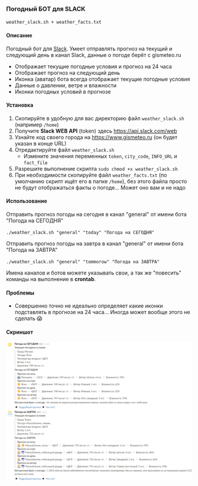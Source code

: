 ### Погодный БОТ для SLACK

`weather_slack.sh + weather_facts.txt`
#### Описание
Погодный бот для [Slack](https://slack.com). Умеет отправлять прогноз на текущий и следующий день в канал Slack, данные о погоде берёт с gismeteo.ru

* Отображает текущие погодные условия и прогноз на 24 часа
* Отображает прогноз на следующий день
* Иконка (аватар) бота всегда отображает текущие погодные условия
* Данные о давлении, ветре и влажности
* Иконки погодных условий в прогнозе

#### Установка
1. Скопируйте в удобную для вас директорию файл `weather_slack.sh` (например `/home`)
2. Получите **Slack WEB API** (token) здесь https://api.slack.com/web
3. Узнайте код своего города на https://www.gismeteo.ru (он будет указан в конце URL)
3. Отредактируйте файл `weather_slack.sh`
   * Измените значения переменных `token`, `city_code`, `INFO_URL` и `fact_file`
4. Разрешите выполнение скрипта `sudo chmod +x weather_slack.sh`
5. При необходимости скопируйте файл `weather_facts.txt` (по умолчанию скрипт ищёт его в папке `/home`), без этого файла просто не будут отображаться факты о погоде... Может оно вам и не надо

#### Использование

Отправить прогноз погоды на сегодня в канал "general" от имени бота "Погода на СЕГОДНЯ"

`./weather_slack.sh "general" "today" "Погода на СЕГОДНЯ"`

Отправить прогноз погоды на завтра в канал "general" от имени бота "Погода на ЗАВТРА"

`./weather_slack.sh "general" "tommorow" "Погода на ЗАВТРА"`

Имена каналов и ботов можете указывать свои, а так же "повесить" команды на выполнение в **crontab**.

#### Проблемы

* Совершенно точно не идеально определяет какие иконки подставлять в прогнозе на 24 часа... Иногда может вообще этого не сделать :scream:

#### Скриншот
![Прогноз погоды в чате Slack](weather_slack_ss.png)
